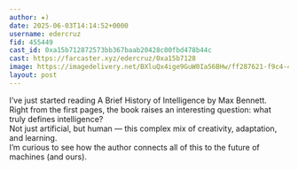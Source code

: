 ```yaml
---
author: ✷)
date: 2025-06-03T14:14:52+0000
username: edercruz
fid: 455449
cast_id: 0xa15b712872573bb367baab20428c00fbd478b44c
cast: https://farcaster.xyz/edercruz/0xa15b7128
image: https://imagedelivery.net/BXluQx4ige9GuW0Ia56BHw/ff287621-f9c4-401c-9b85-914dca8ae800/original
layout: post
---
```

I’ve just started reading A Brief History of Intelligence by Max Bennett.  
Right from the first pages, the book raises an interesting question: what truly defines intelligence?  
Not just artificial, but human — this complex mix of creativity, adaptation, and learning.  
I’m curious to see how the author connects all of this to the future of machines (and ours).  

<img src='https://imagedelivery.net/BXluQx4ige9GuW0Ia56BHw/ff287621-f9c4-401c-9b85-914dca8ae800/original' alt='' referrerpolicy='no-referrer'/>